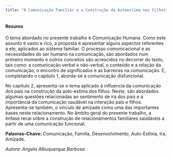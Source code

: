 ```yaml
--- 
title: "A Comunicação Familiar e a Construção da Autoestima nos Filhos"
---
```



#### Resumo

O tema abordado no presente trabalho é Comunicação Humana. Como este assunto é vasto e rico, a proposta é apresentar alguns aspectos referentes a ele, aplicados ao sistema familiar. O processo comunicacional e as necessidades do ser humano na comunicação, são abordados num primeiro momento e outros conceitos são acrescidos no decorrer do texto, tais como: a comunicação verbal e não-verbal, o conteúdo e a relação da comunicação, o encontro de significados e as barreiras na comunicação. E, completando o capitulo 1, aborda-se a comunicação disfuncional.

No capítulo 2, apresenta-se o tema aplicado à influencia da comunicação dos pais na construção da auto-estima dos filhos. Neste, são abordados algumas questões relacionadas ao sentimento de ira dos pais e a importância da comunicação saudável na interação pais e filhos. Apresenta-se também, o vínculo de amizade como uma das importantes bases neste relacionamento. No âmbito geral do presente trabalho, a ênfase recai sobre a construção de relacionamentos familiares saudáveis a partir de uma comunicação funcional.

**Palavras–Chave:** Comunicação, Família, Desenvolvimento, Auto-Estima, Ira, Amizade.
  
*Autora: Angela Albuquerque Barbosa*
